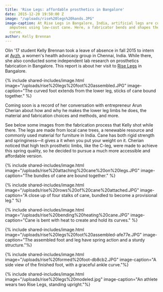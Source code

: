 ```yaml
---
title: 'Rise Legs: affordable prosthetics in Bangalore'
date: 2015-12-20 19:50:00 Z
image: "/uploads/rise%20legs%20hands.JPG"
image-caption: At Rise Legs in Bangalore, India, artificial legs are custom made for
  amputees using low-cost cane. Here, a fabricator bends and shapes the cane in a
  curve.
author: Kelly Brennan
---
```


Olin '17 student Kelly Brennan took a leave of absence in fall 2015 to intern at [Ayzh](http://www.ayzh.com/), a women's health advocacy group in Chennai, India. While there, she also conducted some independent lab research on prosthetics fabrication in Bangalore. This report is about her visit to [Rise Legs](http://www.riselegs.com/) in Bangalore.

{% include shared-includes/image.html
  image="/uploads/rise%20legs%20foot%20assembled.JPG"
  image-caption="The curved foot extends from the lower leg, sticks of cane bound together." %}
  
Coming soon is a record of her conversation with entrepreneur Arun Cherian about how and why he makes the lower leg limbs he does, the material and fabrication choices and methods, and more.

See below some images from the fabrication process that Kelly shot while there. The legs are made from local cane trees, a renewable resource and commonly used material for furniture in India. Cane has both rigid strength and springiness—it gives a it when you put your weight on it. Cherian noticed that high tech prosthetic limbs, like the C-leg, were made to achieve this spring quality, so he decided to pursue a much more accessible and affordable version.

{% include shared-includes/image.html
  image="/uploads/rise%20attaching%20cane%20on%20legs.JPG"
  image-caption="The bundles of cane are bound together." %}

{% include shared-includes/image.html
  image="/uploads/rise%20rows%20of%20cane%20attached.JPG"
  image-caption="A close up of four stalks of cane, bundled to become a provisional leg." %}

{% include shared-includes/image.html
  image="/uploads/rise%20bending%20heating%20cane.JPG"
  image-caption="Cane is bent with heat to create and hold its curves." %}

{% include shared-includes/image.html
  image="/uploads/rise%20legs%20foot%20assembled-afe77e.JPG"
  image-caption="The assembled foot and leg have spring action and a sturdy structure."%}

{% include shared-includes/image.html
  image="/uploads/rise%20formed%20foot-db8cb2.JPG"
  image-caption="A side view of the finished foot, with a graceful ankle curve."%}

{% include shared-includes/image.html
  image="/uploads/rise%20legs%20modeled.jpg"
  image-caption="An athlete wears two Rise Legs, standing upright."%}
